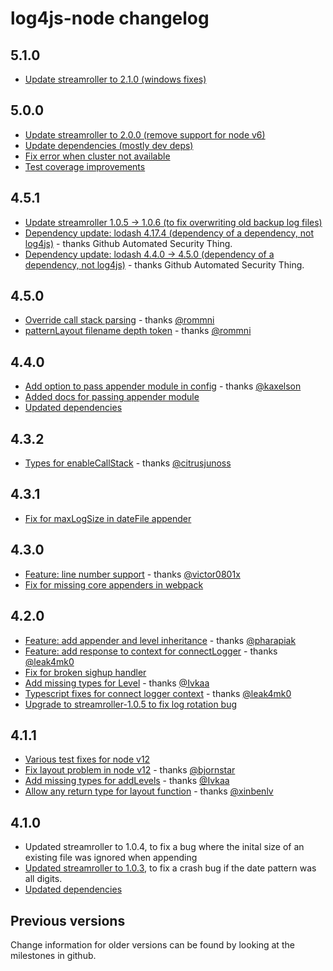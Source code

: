 # log4js-node changelog

## 5.1.0

- [Update streamroller to 2.1.0 (windows fixes)](https://github.com/log4js-node/log4js-node/pull/933)

## 5.0.0

- [Update streamroller to 2.0.0 (remove support for node v6)](https://github.com/log4js-node/log4js-node/pull/922)
- [Update dependencies (mostly dev deps)](https://github.com/log4js-node/log4js-node/pull/923)
- [Fix error when cluster not available](https://github.com/log4js-node/log4js-node/pull/930)
- [Test coverage improvements](https://github.com/log4js-node/log4js-node/pull/925)

## 4.5.1

- [Update streamroller 1.0.5 -> 1.0.6 (to fix overwriting old backup log files)](https://github.com/log4js-node/log4js-node/pull/918)
- [Dependency update: lodash 4.17.4 (dependency of a dependency, not log4js)](https://github.com/log4js-node/log4js-node/pull/917) - thanks Github Automated Security Thing.
- [Dependency update: lodash 4.4.0 -> 4.5.0 (dependency of a dependency, not log4js)](https://github.com/log4js-node/log4js-node/pull/915) - thanks Github Automated Security Thing.

## 4.5.0

- [Override call stack parsing](https://github.com/log4js-node/log4js-node/pull/914) - thanks [@rommni](https://github.com/rommni)
- [patternLayout filename depth token](https://github.com/log4js-node/log4js-node/pull/913) - thanks [@rommni](https://github.com/rommni)

## 4.4.0

- [Add option to pass appender module in config](https://github.com/log4js-node/log4js-node/pull/833) - thanks [@kaxelson](https://github.com/kaxelson)
- [Added docs for passing appender module](https://github.com/log4js-node/log4js-node/pull/904)
- [Updated dependencies](https://github.com/log4js-node/log4js-node/pull/900)

## 4.3.2

- [Types for enableCallStack](https://github.com/log4js-node/log4js-node/pull/897) - thanks [@citrusjunoss](https://github.com/citrusjunoss)

## 4.3.1

- [Fix for maxLogSize in dateFile appender](https://github.com/log4js-node/log4js-node/pull/889)

## 4.3.0

- [Feature: line number support](https://github.com/log4js-node/log4js-node/pull/879) - thanks [@victor0801x](https://github.com/victor0801x)
- [Fix for missing core appenders in webpack](https://github.com/log4js-node/log4js-node/pull/882)

## 4.2.0

- [Feature: add appender and level inheritance](https://github.com/log4js-node/log4js-node/pull/863) - thanks [@pharapiak](https://github.com/pharapiak)
- [Feature: add response to context for connectLogger](https://github.com/log4js-node/log4js-node/pull/862) - thanks [@leak4mk0](https://github.com/leak4mk0)
- [Fix for broken sighup handler](https://github.com/log4js-node/log4js-node/pull/873)
- [Add missing types for Level](https://github.com/log4js-node/log4js-node/pull/872) - thanks [@Ivkaa](https://github.com/Ivkaa)
- [Typescript fixes for connect logger context](https://github.com/log4js-node/log4js-node/pull/876) - thanks [@leak4mk0](https://github.com/leak4mk0)
- [Upgrade to streamroller-1.0.5 to fix log rotation bug](https://github.com/log4js-node/log4js-node/pull/878)

## 4.1.1

- [Various test fixes for node v12](https://github.com/log4js-node/log4js-node/pull/870)
- [Fix layout problem in node v12](https://github.com/log4js-node/log4js-node/pull/860) - thanks [@bjornstar](https://github.com/bjornstar)
- [Add missing types for addLevels](https://github.com/log4js-node/log4js-node/pull/867) - thanks [@Ivkaa](https://github.com/Ivkaa)
- [Allow any return type for layout function](https://github.com/log4js-node/log4js-node/pull/845) - thanks [@xinbenlv](https://github.com/xinbenlv)

## 4.1.0

- Updated streamroller to 1.0.4, to fix a bug where the inital size of an existing file was ignored when appending
- [Updated streamroller to 1.0.3](https://github.com/log4js-node/log4js-node/pull/841), to fix a crash bug if the date pattern was all digits.
- [Updated dependencies](https://github.com/log4js-node/log4js-node/pull/840)

## Previous versions

Change information for older versions can be found by looking at the milestones in github.
